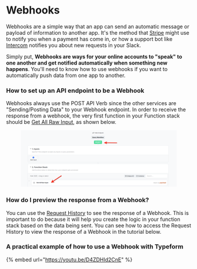 # Webhooks

Webhooks are a simple way that an app can send an automatic message or payload of information to another app. It's the method that [Stripe](https://stripe.com/) might use to notify you when a payment has come in, or how a support bot like [Intercom](https://www.intercom.com/) notifies you about new requests in your Slack.

Simply put, **Webhooks are ways for your online accounts to "speak" to one another and get notified automatically when something new happens**. You'll need to know how to use webhooks if you want to automatically push data from one app to another.

### How to set up an API endpoint to be a Webhook

Webhooks always use the POST API Verb since the other services are "Sending/Posting Data" to your Webhook endpoint. In order to receive the response from a webhook,  the very first function in your Function stack should be [Get All Raw Input](../the-function-stack/functions/utility-functions.md#get-all-raw-input), as shown below.

<figure><img src="../.gitbook/assets/image (1).png" alt=""><figcaption></figcaption></figure>

### How do I preview the response from a Webhook?

You can use the [Request History](../maintenance-monitoring-and-logging/request-history.md) to see the response of a Webhook. This is important to do because it will help you create the logic in your function stack based on the data being sent. You can see how to access the Request History to view the response of a Webhook in the tutorial below.

### A practical example of how to use a Webhook with Typeform

{% embed url="https://youtu.be/D4ZDHId2CnE" %}
